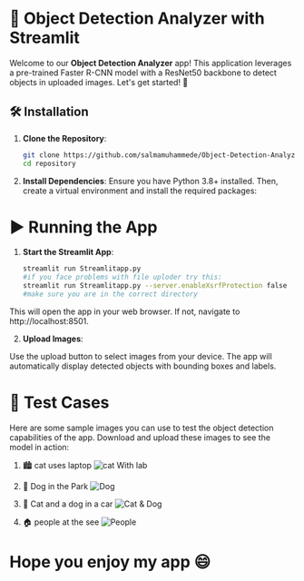 # 🚀 Object Detection Analyzer with Streamlit

Welcome to our **Object Detection Analyzer** app! This application leverages a pre-trained Faster R-CNN model with a ResNet50 backbone to detect objects in uploaded images. Let's get started! 📸

## 🛠️ Installation

1. **Clone the Repository**:
   ```bash
   git clone https://github.com/salmamuhammede/Object-Detection-Analyzer-with-Streamlit.git
   cd repository
2. **Install Dependencies**:
Ensure you have Python 3.8+ installed. Then, create a virtual environment and install the required packages:

# ▶️ Running the App
1. **Start the Streamlit App**:
   ```bash
   streamlit run Streamlitapp.py
   #if you face problems with file uploder try this:
   streamlit run Streamlitapp.py --server.enableXsrfProtection false
   #make sure you are in the correct directory
This will open the app in your web browser. If not, navigate to http://localhost:8501.

2. **Upload Images**:

Use the upload button to select images from your device.
The app will automatically display detected objects with bounding boxes and labels.
# 📂 Test Cases
Here are some sample images you can use to test the object detection capabilities of the app. Download and upload these images to see the model in action:

1. 🏙️ cat uses laptop
![cat With lab](forreadme3.png)

2. 🐶 Dog in the Park
![Dog](for4.png)
3. 🚗 Cat and a dog in a car
![Cat & Dog](forreadme2.png)
4. 🏠 people at the see
![People](for5.png)
# Hope you enjoy my app 😄






